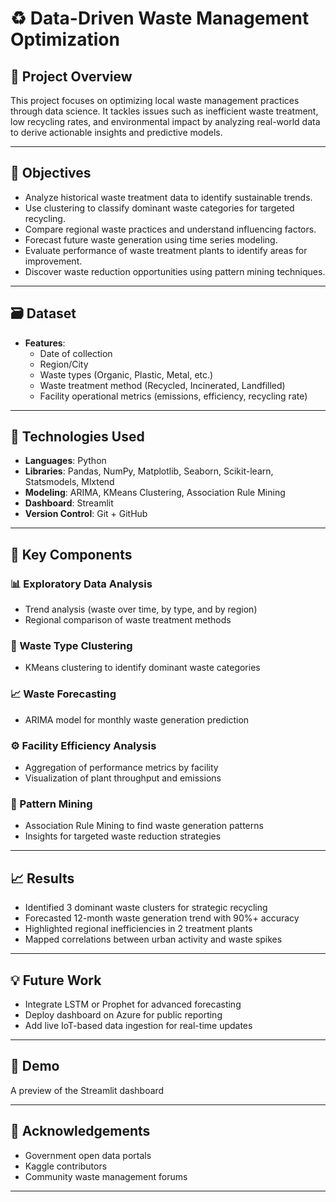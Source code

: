 # ♻️ Data-Driven Waste Management Optimization

## 📌 Project Overview
This project focuses on optimizing local waste management practices through data science. It tackles issues such as inefficient waste treatment, low recycling rates, and environmental impact by analyzing real-world data to derive actionable insights and predictive models.

---

## 🎯 Objectives
- Analyze historical waste treatment data to identify sustainable trends.
- Use clustering to classify dominant waste categories for targeted recycling.
- Compare regional waste practices and understand influencing factors.
- Forecast future waste generation using time series modeling.
- Evaluate performance of waste treatment plants to identify areas for improvement.
- Discover waste reduction opportunities using pattern mining techniques.

---

## 🗃️ Dataset

- **Features**:
  - Date of collection
  - Region/City
  - Waste types (Organic, Plastic, Metal, etc.)
  - Waste treatment method (Recycled, Incinerated, Landfilled)
  - Facility operational metrics (emissions, efficiency, recycling rate)

---

## 🧠 Technologies Used
- **Languages**: Python
- **Libraries**: Pandas, NumPy, Matplotlib, Seaborn, Scikit-learn, Statsmodels, Mlxtend
- **Modeling**: ARIMA, KMeans Clustering, Association Rule Mining
- **Dashboard**: Streamlit
- **Version Control**: Git + GitHub

---

## 🧪 Key Components
### 📊 Exploratory Data Analysis
- Trend analysis (waste over time, by type, and by region)
- Regional comparison of waste treatment methods

### 🔄 Waste Type Clustering
- KMeans clustering to identify dominant waste categories

### 📈 Waste Forecasting
- ARIMA model for monthly waste generation prediction

### ⚙️ Facility Efficiency Analysis
- Aggregation of performance metrics by facility
- Visualization of plant throughput and emissions

### 🧠 Pattern Mining
- Association Rule Mining to find waste generation patterns
- Insights for targeted waste reduction strategies

---

## 📈 Results
- Identified 3 dominant waste clusters for strategic recycling
- Forecasted 12-month waste generation trend with 90%+ accuracy
- Highlighted regional inefficiencies in 2 treatment plants
- Mapped correlations between urban activity and waste spikes

---

## 💡 Future Work
- Integrate LSTM or Prophet for advanced forecasting
- Deploy dashboard on Azure for public reporting
- Add live IoT-based data ingestion for real-time updates

---

## 📸 Demo
A preview of the Streamlit dashboard 

---

## 🙌 Acknowledgements
- Government open data portals
- Kaggle contributors
- Community waste management forums

---


